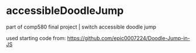 # accessibleDoodleJump
part of comp580 final project | switch accessible doodle jump

used starting code from: https://github.com/epic0007224/Doodle-Jump-in-JS
